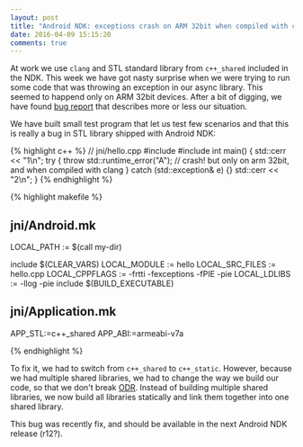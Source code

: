 ```yaml
---
layout: post
title: "Android NDK: exceptions crash on ARM 32bit when compiled with clang and c++_shared"
date: 2016-04-09 15:15:20 
comments: true
---
```

At work we use `clang` and STL standard library from `c++_shared` included in the NDK.
This week we have got nasty surprise when we were trying to run some code that was
throwing an exception in our async library. This seemed to happend only on ARM 32bit devices. 
After a bit of digging, we have found [bug report][1] that describes more or less our situation.

We have built small test program that let us test few scenarios and that this is
really a bug in STL library shipped with Android NDK:

{% highlight c++ %}
// jni/hello.cpp
#include <stdexcept>
#include <iostream>
int main() {
  std::cerr << "1\n";
  try {
    throw std::runtime_error("A"); // crash! but only on arm 32bit, and when compiled with clang
  } catch (std::exception& e) {}
  std::cerr << "2\n";
}
{% endhighlight %}

{% highlight makefile %}
## jni/Android.mk
LOCAL_PATH := $(call my-dir)

include $(CLEAR_VARS)
LOCAL_MODULE := hello
LOCAL_SRC_FILES := hello.cpp
LOCAL_CPPFLAGS := -frtti -fexceptions -fPIE -pie
LOCAL_LDLIBS := -llog -pie
include $(BUILD_EXECUTABLE)

## jni/Application.mk
APP_STL:=c++_shared
APP_ABI:=armeabi-v7a

{% endhighlight %}

To fix it, we had to switch from `c++_shared` to `c++_static`. However, because we had multiple shared libraries, we had to change the way we build our code, so that we don't break [ODR][2]. Instead of building multiple shared libraries, we now build all libraries statically and link them together into one shared library.

This bug was recently fix, and should be available in the next Android NDK release (r12?).

[1]: https://code.google.com/p/android/issues/detail?id=179410
[2]: https://en.wikipedia.org/wiki/One_Definition_Rule
